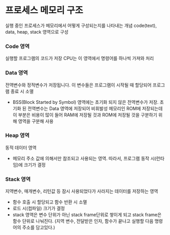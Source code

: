 # 프로세스 메모리 구조
실행 중인 프로세스가 메모리에서 어떻게 구성되는지를 나타내는 개념
code(text), data, heap, stack 영역으로 구성

### Code 영역
실행할 프로그램의 코드가 저장
CPU는 이 영역에서 명령어를 하나씩 가져와 처리

### Data 영역
전역변수와 정적변수가 저장됩니다. 이 변수들은 프로그램이 시작될 때 할당되어 프로그램 종료 시 소멸
- BSS(Block Started by Symbol) 영역에는 초기화 되지 않은 전역변수가 저장. 초기화 된 전역변수는 Data 영역에 저장되어 비휘발성 메모리인 ROM에 저장되는데 이 부분은 비용이 많이 들어 RAM에 저장될 것과 ROM에 저장될 것을 구분하기 위해 영역을 구분해 사용

### Heap 영역
동적 데이터 영역
- 메모리 주소 값에 의해서만 참조되고 사용되는 영역. 따라서, 프로그램 동작 시(런타임)에 크기가 결정

### Stack 영역
지역변수, 매개변수, 리턴값 등 잠시 사용되었다가 사라지는 데이터를 저장하는 영역
- 함수 호출 시 할당되고 함수 반환 시 소멸
- 로드 시(컴파일) 크기가 결정
- stack 영역은 변수 단위가 아닌 stack frame단위로 쌓이게 되고 stack frame은 함수 단위로 나눠진다. (지역 변수, 전달받은 인자, 함수가 끝나고 실행할 다음 명령어의 주소를 담고있다.)
